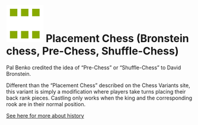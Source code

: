 # ![Placement](https://github.com/gbtami/pychess-variants/blob/master/static/icons/placement.svg) Placement Chess (Bronstein chess, Pre-Chess, Shuffle-Chess)

Pal Benko credited the idea of “Pre-Chess” or “Shuffle-Chess” to David Bronstein.

Different than the “Placement Chess” described on the Chess Variants site, this variant is simply a modification where players take turns placing their back rank pieces. Castling only works when the king and the corresponding rook are in their normal position.

[See here for more about history](http://www.quantumgambitz.com/blog/chess/cga/bronstein-chess-pre-chess-shuffle-chess)